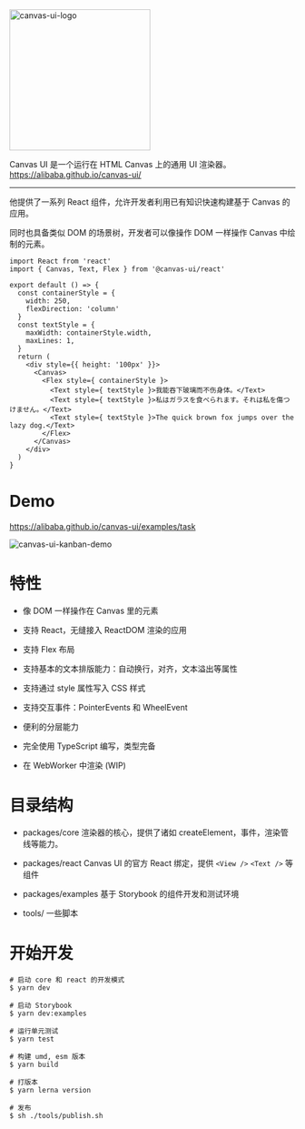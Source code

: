 <img width="248" alt="canvas-ui-logo" src="https://user-images.githubusercontent.com/180445/147241118-4fb09f35-8bc0-449b-8ab1-045caa9eb726.png">

Canvas UI 是一个运行在 HTML Canvas 上的通用 UI 渲染器。https://alibaba.github.io/canvas-ui/

<hr>

他提供了一系列 React 组件，允许开发者利用已有知识快速构建基于 Canvas 的应用。

同时也具备类似 DOM 的场景树，开发者可以像操作 DOM 一样操作 Canvas 中绘制的元素。

```tsx
import React from 'react'
import { Canvas, Text, Flex } from '@canvas-ui/react'

export default () => {
  const containerStyle = {
    width: 250,
    flexDirection: 'column'
  }
  const textStyle = {
    maxWidth: containerStyle.width,
    maxLines: 1,
  }
  return (
    <div style={{ height: '100px' }}>
      <Canvas>
        <Flex style={ containerStyle }>
          <Text style={ textStyle }>我能吞下玻璃而不伤身体。</Text>
          <Text style={ textStyle }>私はガラスを食べられます。それは私を傷つけません。</Text>
          <Text style={ textStyle }>The quick brown fox jumps over the lazy dog.</Text>
        </Flex>
      </Canvas>
    </div>
  )
}
```

# Demo

https://alibaba.github.io/canvas-ui/examples/task

![canvas-ui-kanban-demo](https://user-images.githubusercontent.com/180445/189369038-1a5b5c56-375b-4d5d-801a-9e06421f4a63.png)


# 特性

- 像 DOM 一样操作在 Canvas 里的元素

- 支持 React，无缝接入 ReactDOM 渲染的应用

- 支持 Flex 布局

- 支持基本的文本排版能力：自动换行，对齐，文本溢出等属性

- 支持通过 style 属性写入 CSS 样式

- 支持交互事件：PointerEvents 和 WheelEvent

- 便利的分层能力

- 完全使用 TypeScript 编写，类型完备

- 在 WebWorker 中渲染 (WIP)


# 目录结构

- packages/core
渲染器的核心，提供了诸如 createElement，事件，渲染管线等能力。

- packages/react
Canvas UI 的官方 React 绑定，提供 `<View />` `<Text />` 等组件

- packages/examples
基于 Storybook 的组件开发和测试环境

- tools/
一些脚本

# 开始开发

```
# 启动 core 和 react 的开发模式
$ yarn dev

# 启动 Storybook
$ yarn dev:examples

# 运行单元测试
$ yarn test

# 构建 umd, esm 版本
$ yarn build

# 打版本
$ yarn lerna version

# 发布
$ sh ./tools/publish.sh
```
